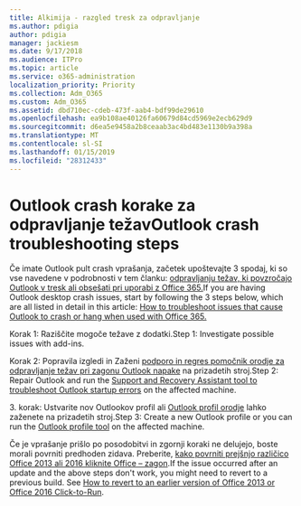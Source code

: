 ```yaml
---
title: Alkimija - razgled tresk za odpravljanje
ms.author: pdigia
author: pdigia
manager: jackiesm
ms.date: 9/17/2018
ms.audience: ITPro
ms.topic: article
ms.service: o365-administration
localization_priority: Priority
ms.collection: Adm_O365
ms.custom: Adm_O365
ms.assetid: dbd710ec-cdeb-473f-aab4-bdf99de29610
ms.openlocfilehash: ea9b108ae40126fa60679d84cd5969e2ecb629d9
ms.sourcegitcommit: d6ea5e9458a2b8ceaab3ac4bd483e1130b9a398a
ms.translationtype: MT
ms.contentlocale: sl-SI
ms.lasthandoff: 01/15/2019
ms.locfileid: "28312433"
---
```

# <a name="outlook-crash-troubleshooting-steps"></a><span data-ttu-id="54036-102">Outlook crash korake za odpravljanje težav</span><span class="sxs-lookup"><span data-stu-id="54036-102">Outlook crash troubleshooting steps</span></span>

<span data-ttu-id="54036-103">Če imate Outlook pult crash vprašanja, začetek upoštevajte 3 spodaj, ki so vse navedene v podrobnosti v tem članku: [odpravljanju težav, ki povzročajo Outlook v tresk ali obsešati pri uporabi z Office 365.](https://support.microsoft.com/en-us/help/2413813/how-to-troubleshoot-issues-that-cause-outlook-to-crash-or-hang-when-us)</span><span class="sxs-lookup"><span data-stu-id="54036-103">If you are having Outlook desktop crash issues, start by following the 3 steps below, which are all listed in detail in this article: [How to troubleshoot issues that cause Outlook to crash or hang when used with Office 365.](https://support.microsoft.com/en-us/help/2413813/how-to-troubleshoot-issues-that-cause-outlook-to-crash-or-hang-when-us)</span></span>
  
<span data-ttu-id="54036-104">Korak 1: Raziščite mogoče težave z dodatki.</span><span class="sxs-lookup"><span data-stu-id="54036-104">Step 1: Investigate possible issues with add-ins.</span></span>
  
<span data-ttu-id="54036-105">Korak 2: Popravila izgledi in Zaženi [podporo in regres pomočnik orodje za odpravljanje težav pri zagonu Outlook napake](https://aka.ms/SaRA-OutlookWontStart) na prizadetih stroj.</span><span class="sxs-lookup"><span data-stu-id="54036-105">Step 2: Repair Outlook and run the [Support and Recovery Assistant tool to troubleshoot Outlook startup errors](https://aka.ms/SaRA-OutlookWontStart) on the affected machine.</span></span> 
  
<span data-ttu-id="54036-106">3. korak: Ustvarite nov Outlookov profil ali [Outlook profil orodje](https://aka.ms/SaRA-OutlookSetupProfile) lahko zaženete na prizadetih stroj.</span><span class="sxs-lookup"><span data-stu-id="54036-106">Step 3: Create a new Outlook profile or you can run the [Outlook profile tool](https://aka.ms/SaRA-OutlookSetupProfile) on the affected machine.</span></span> 
  
<span data-ttu-id="54036-p101">Če je vprašanje prišlo po posodobitvi in zgornji koraki ne delujejo, boste morali povrniti predhoden zidava. Preberite, [kako povrniti prejšnjo različico Office 2013 ali 2016 kliknite Office – zagon](https://support.microsoft.com/EN-US/help/2770432).</span><span class="sxs-lookup"><span data-stu-id="54036-p101">If the issue occurred after an update and the above steps don't work, you might need to revert to a previous build. See [How to revert to an earlier version of Office 2013 or Office 2016 Click-to-Run](https://support.microsoft.com/EN-US/help/2770432).</span></span>
  

